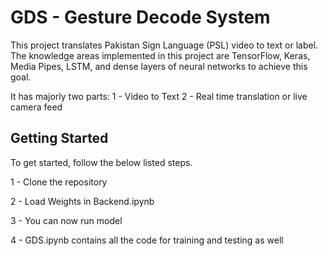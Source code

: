 # GDS - Gesture Decode System
This project translates Pakistan Sign Language (PSL) video to text or label. The knowledge areas implemented in this project are TensorFlow, Keras, Media Pipes, LSTM, and dense layers of neural networks to achieve this goal.

It has majorly two parts:
1 - Video to Text
2 - Real time translation or live camera feed

<!-- ## Preview -->

<!-- ![](images/Bird.png) -->

## Getting Started

To get started, follow the below listed steps.

1 - Clone the repository

2 - Load Weights in Backend.ipynb

3 - You can now run model

4 - GDS.ipynb contains all the code for training and testing as well
